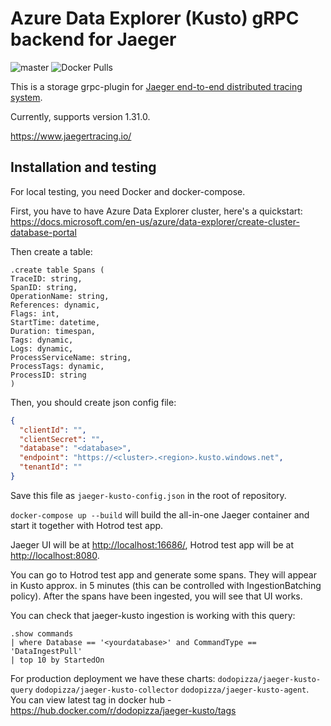 # Azure Data Explorer (Kusto) gRPC backend for Jaeger

![master](https://github.com/dodopizza/jaeger-kusto/workflows/master/badge.svg)
![Docker Pulls](https://img.shields.io/docker/pulls/dodopizza/jaeger-kusto-collector)

This is a storage grpc-plugin for [Jaeger end-to-end distributed tracing system](https://www.jaegertracing.io/).

Currently, supports version 1.31.0.

https://www.jaegertracing.io/

## Installation and testing

For local testing, you need Docker and docker-compose.

First, you have to have Azure Data Explorer cluster, here's a quickstart: <https://docs.microsoft.com/en-us/azure/data-explorer/create-cluster-database-portal>

Then create a table:

```kql
.create table Spans (
TraceID: string,
SpanID: string,
OperationName: string,
References: dynamic,
Flags: int,
StartTime: datetime,
Duration: timespan,
Tags: dynamic,
Logs: dynamic,
ProcessServiceName: string,
ProcessTags: dynamic,
ProcessID: string
)
```

Then, you should create json config file:

```json
{
  "clientId": "",
  "clientSecret": "",
  "database": "<database>",
  "endpoint": "https://<cluster>.<region>.kusto.windows.net",
  "tenantId": ""
}
```

Save this file as `jaeger-kusto-config.json` in the root of repository.

`docker-compose up --build` will build the all-in-one Jaeger container and start it together with Hotrod test app.

Jaeger UI will be at <http://localhost:16686/>, Hotrod test app will be at <http://localhost:8080>.

You can go to Hotrod test app and generate some spans. They will appear in Kusto approx. in 5 minutes (this can be controlled with IngestionBatching policy). After the spans have been ingested, you will see that UI works.

You can check that jaeger-kusto ingestion is working with this query:

```kql
.show commands
| where Database == '<yourdatabase>' and CommandType == 'DataIngestPull'
| top 10 by StartedOn
```

For production deployment we have these charts: `dodopizza/jaeger-kusto-query` `dodopizza/jaeger-kusto-collector` `dodopizza/jaeger-kusto-agent`. You can view latest tag in docker hub - <https://hub.docker.com/r/dodopizza/jaeger-kusto/tags>
